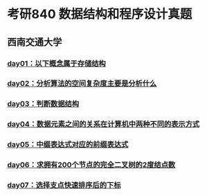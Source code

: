 # 考研840 数据结构和程序设计真题
## 西南交通大学


### [day01：以下概念属于存储结构](https://github.com/WangYeWei/postgraduate-840/issues/1)

### [day02：分析算法的空间复杂度主要是分析什么](https://github.com/WangYeWei/postgraduate-840/issues/2)

### [day03：判断数据结构](https://github.com/WangYeWei/postgraduate-840/issues/3)

### [day04：数据元素之间的关系在计算机中两种不同的表示方式](https://github.com/WangYeWei/postgraduate-840/issues/4)

### [day05：中缀表达式对应的前缀表达式](https://github.com/WangYeWei/postgraduate-840/issues/5)

### [day06：求拥有200个节点的完全二叉树的2度结点数](https://github.com/WangYeWei/postgraduate-840/issues/6)

### [day07：选择支点快速排序后的下标](https://github.com/WangYeWei/postgraduate-840/issues/6)


